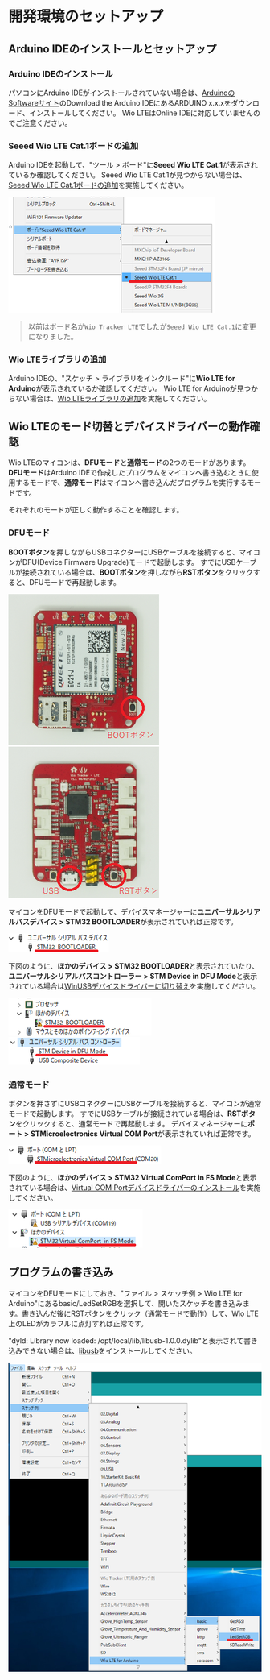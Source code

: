 # 開発環境のセットアップ

## Arduino IDEのインストールとセットアップ

### Arduino IDEのインストール

パソコンにArduino IDEがインストールされていない場合は、[ArduinoのSoftwareサイト](https://www.arduino.cc/en/Main/Software)のDownload the Arduino IDEにあるARDUINO x.x.xをダウンロード、インストールしてください。
Wio LTEはOnline IDEに対応していませんのでご注意ください。

### Seeed Wio LTE Cat.1ボードの追加

Arduino IDEを起動して、"ツール > ボード"に**Seeed Wio LTE Cat.1**が表示されているか確認してください。
Seeed Wio LTE Cat.1が見つからない場合は、[Seeed Wio LTE Cat.1ボードの追加](AddWioLTEBoard-ja.md)を実施してください。

![12](img-ja/12.png)

> 以前はボード名が`Wio Tracker LTE`でしたが`Seeed Wio LTE Cat.1`に変更になりました。

### Wio LTEライブラリの追加

Arduino IDEの、"スケッチ > ライブラリをインクルード"に**Wio LTE for Arduino**が表示されているか確認してください。
Wio LTE for Arduinoが見つからない場合は、[Wio LTEライブラリの追加](AddWioLTELibrary-ja.md)を実施してください。

## Wio LTEのモード切替とデバイスドライバーの動作確認

Wio LTEのマイコンは、**DFUモード**と**通常モード**の2つのモードがあります。
**DFUモード**はArduino IDEで作成したプログラムをマイコンへ書き込むときに使用するモードで、**通常モード**はマイコンへ書き込んだプログラムを実行するモードです。

それぞれのモードが正しく動作することを確認します。

### DFUモード

**BOOTボタン**を押しながらUSBコネクターにUSBケーブルを接続すると、マイコンがDFU(Device Firmware Upgrade)モードで起動します。
すでにUSBケーブルが接続されている場合は、**BOOTボタン**を押しながら**RSTボタン**をクリックすると、DFUモードで再起動します。

![5](img-ja/5.png) ![6](img-ja/6.png)

マイコンをDFUモードで起動して、デバイスマネージャーに**ユニバーサルシリアルバスデバイス > STM32 BOOTLOADER**が表示されていれば正常です。

![3](img-ja/3.png)

下図のように、**ほかのデバイス > STM32 BOOTLOADER**と表示されていたり、**ユニバーサルシリアルバスコントローラー > STM Device in DFU Mode**と表示されている場合は[WinUSBデバイスドライバーに切り替え](ReplaceDriver-ja.md)を実施してください。

![8](img-ja/8.png) ![10](img-ja/10.png)

### 通常モード

ボタンを押さずにUSBコネクターにUSBケーブルを接続すると、マイコンが通常モードで起動します。
すでにUSBケーブルが接続されている場合は、**RSTボタン**をクリックすると、通常モードで再起動します。
デバイスマネージャーに**ポート > STMicroelectronics Virtual COM Port**が表示されていれば正常です。

![4](img-ja/4.png)

下図のように、**ほかのデバイス > STM32 Virtual ComPort in FS Mode**と表示されている場合は、[Virtual COM Portデバイスドライバーのインストール](InstallVCOMDriver-ja.md)を実施してください。

![7](img-ja/7.png)

## プログラムの書き込み

マイコンをDFUモードにしておき、"ファイル > スケッチ例 > Wio LTE for Arduino"にあるbasic/LedSetRGBを選択して、開いたスケッチを書き込みます。書き込んだ後にRSTボタンをクリック（通常モードで動作）して、Wio LTE上のLEDがカラフルに点灯すれば正常です。

"dyld: Library now loaded: /opt/local/lib/libusb-1.0.0.dylib"と表示されて書き込みできない場合は、[libusb](Installlibusb-ja.md)をインストールしてください。

![15](img-ja/15.png)